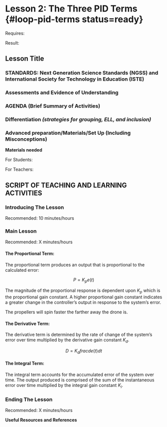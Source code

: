# Lesson 2: The Three PID Terms {#loop-pid-terms status=ready}

<div class='requirements' markdown='1'>

Requires: 

Result: 

</div>

## Lesson Title


### STANDARDS: Next Generation Science Standards (NGSS) and International Society for Technology in Education (ISTE)



### Assessments and Evidence of Understanding


### AGENDA (Brief Summary of Activities)


### Differentiation _(strategies for grouping, ELL, and inclusion)_


### Advanced preparation/Materials/Set Up (Including Misconceptions)

**Materials needed**

For Students:

For Teachers:


## SCRIPT OF TEACHING AND LEARNING ACTIVITIES


### Introducing The Lesson

Recommended: 10 minutes/hours


### Main Lesson

Recommended: X minutes/hours


#### The Proportional Term:

The proportional term produces an output that is proportional to the calculated error:

$$ P = K_pe(t)$$

The magnitude of the proportional response is dependent upon $K_p$ which is the proportional gain constant. A higher proportional gain constant indicates a greater change in the controller’s output in response to the system’s error.

The propellers will spin faster the farther away the drone is. 

#### The Derivative Term: 

The derivative term is determined by the rate of change of the system’s error over time multiplied by the derivative gain constant $K_d$. 

$$D = K_d frac{de(t)}{dt}$$

#### The Integral Term: 

The integral term accounts for the accumulated error of the system over time. The output produced is comprised of the sum of the instantaneous error over time multiplied by the integral gain constant $K_i$.



### Ending The Lesson

Recommended: X minutes/hours


**Useful Resources and References**
